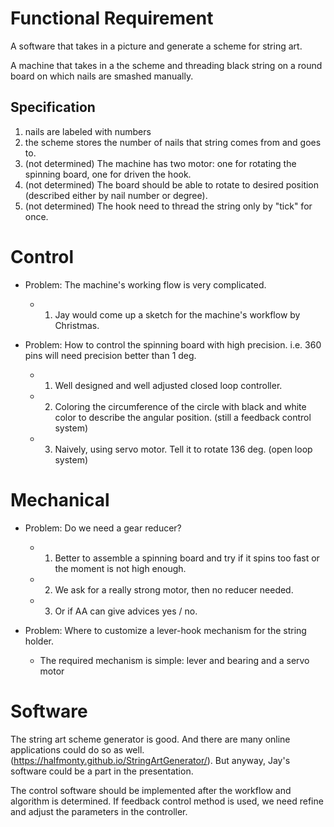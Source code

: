 # Functional Requirement
A software that takes in a picture and generate a scheme for string art.

A machine that takes in a the scheme and threading black string on a round board on which nails are smashed manually. 
 
## Specification
1. nails are labeled with numbers
2. the scheme stores the number of nails that string comes from and goes to.  
3. (not determined) The machine has two motor: one for rotating the spinning board, one for driven the hook.
4. (not determined) The board should be able to rotate to desired position (described either by nail number or degree).
5. (not determined) The hook need to thread the string only by "tick" for once. 

# Control
- Problem: The machine's working flow is very complicated.
  - 1. Jay would come up a sketch for the machine's workflow by Christmas.  

- Problem: How to control the spinning board with high precision. i.e. 360 pins will need precision better than 1 deg.
  - 1. Well designed and well adjusted closed loop controller.
  - 2. Coloring the circumference of the circle with black and white color to describe the angular position. (still a feedback control system)
  - 3. Naively, using servo motor. Tell it to rotate 136 deg. (open loop system)

# Mechanical
- Problem: Do we need a gear reducer?
  - 1. Better to assemble a spinning board and try if it spins too fast or the moment is not high enough.
  - 2. We ask for a really strong motor, then no reducer needed.
  - 3. Or if AA can give advices yes / no.

- Problem: Where to customize a lever-hook mechanism for the string holder.
  - The required mechanism is simple: lever and bearing and a servo motor

# Software
The string art scheme generator is good. And there are many online applications could do so as well. (https://halfmonty.github.io/StringArtGenerator/). But anyway, Jay's software could be a part in the presentation.

The control software should be implemented after the workflow and algorithm is determined. If feedback control method is used, we need refine and adjust the parameters in the controller.

